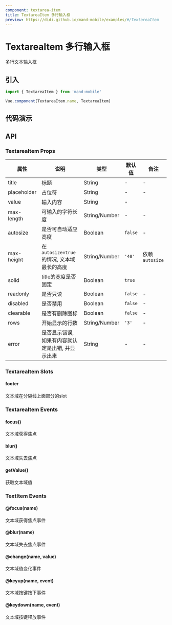 ```yaml
---
component: textarea-item
title: TextareaItem 多行输入框
preview: https://didi.github.io/mand-mobile/examples/#/TextareaItem
---
```


# TextareaItem 多行输入框

多行文本输入框

## 引入

```javascript
import { TextareaItem } from 'mand-mobile'

Vue.component(TextareaItem.name, TextareaItem)
```

## 代码演示

<demo-wrapper
  src="src/packages/textarea-item/demo"
  :demos="demos"
/>

<script setup>
const demos = import.meta.globEager('../../../src/packages/textarea-item/demo/demo*.vue')
</script>

## API

### TextareaItem Props
| 属性                                              | 说明                                             | 类型          | 默认值  | 备注           |
| ------------------------------------------------- | ------------------------------------------------ | ------------- | ------- | -------------- |
| title                                             | 标题                                             | String        | -       | -              |
| placeholder                                       | 占位符                                           | String        | -       | -              |
| value                                          | 输入内容                                         | String        | -       |                |
| max-length                                        | 可输入的字符长度                                 | String/Number | -       | -              |
| autosize                                          | 是否可自动适应高度                               | Boolean       | `false` | -              |
| max-height                                        | 在`autosize=true`的情况, 文本域最长的高度        | String/Number | `'40'`  | 依赖`autosize` |
| solid                                             | title的宽度是否固定                              | Boolean       | `true`  |                |
| readonly                                          | 是否只读                                         | Boolean       | `false` | -              |
| disabled                                          | 是否禁用                                         | Boolean       | `false` | -              |
| clearable | 是否有删除图标                                   | Boolean       | `false` | -              |
| rows                                              | 开始显示的行数                                   | String/Number | `'3'`   | -              |
| error                                             | 是否显示错误, 如果有内容就认定是出错, 并显示出来 | String        | -       | -              |

### TextareaItem Slots

#### footer

文本域在分隔线上面部分的slot

### TextareaItem Events

#### focus()
文本域获得焦点

#### blur()
文本域失去焦点

#### getValue()
获取文本域值

### TextItem Events

#### @focus(name)
文本域获得焦点事件

#### @blur(name)
文本域失去焦点事件

#### @change(name, value)
文本域值变化事件

#### @keyup(name, event)
文本域按键按下事件

#### @keydown(name, event)
文本域按键释放事件
